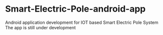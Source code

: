 # Smart-Electric-Pole-android-app
Android application development for IOT based Smart Electric Pole System
The app is still under development
